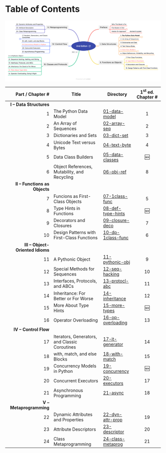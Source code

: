 # Table of Contents

![Chapters](chapters/chapters.png)

Part / Chapter #|Title|Directory|1<sup>st</sup> ed. Chapter&nbsp;#
---:|---|---|:---:
**I – Data Structures**|
1|The Python Data Model|[01-data-model](chapters/01-data-model.md)|1
2|An Array of Sequences|[02-array-seq](chapters/02-array-seq.md)|2
3|Dictionaries and Sets|[03-dict-set](chapters/03-dict-set.md)|3
4|Unicode Text versus Bytes|[04-text-byte](chapters/04-text-byte.md)|4
5|Data Class Builders|[05-data-classes](chapters/05-data-classes.md)|🆕
6|Object References, Mutability, and Recycling|[06-obj-ref](chapters/06-obj-ref.md)|8
**II – Functions as Objects**|
7|Funcions as First-Class Objects|[07-1class-func](chapters/07-1class-func.md)|5
8|Type Hints in Functions|[08-def-type-hints](chapters/08-def-type-hints.md)|🆕
9|Decorators and Closures|[09-closure-deco](chapters/09-closure-deco.md)|7
10|Design Patterns with First-Class Functions|[10-dp-1class-func](chapters/10-dp-1class-func.md)|6
**III – Object-Oriented Idioms**|
11|A Pythonic Object|[11-pythonic-obj](chapters/11-pythonic-obj.md)|9
12|Special Methods for Sequences|[12-seq-hacking](chapters/12-seq-hacking.md)|10
13|Interfaces, Protocols, and ABCs|[13-protocl-abc](chapters/13-protocol-abc.md)|11
14|Inheritance: For Better or For Worse|[14-inheritance](chapters/14-inheritance.md)|12
15|More About Type Hints|[15-more-types](chapters/15-more-types.md)|🆕
16|Operator Overloading|[16-op-overloading](chapters/16-op-overloading.md)|13
**IV – Control Flow**|
17|Iterators, Generators, and Classic Coroutines|[17-it-generator](chapters/17-it-generator.md)|14
18|with, match, and else Blocks|[18-with-match](chapters/18-with-match.md)|15
19|Concurrency Models in Python|[19-concurrency](chapters/19-concurrency.md)|🆕
20|Concurrent Executors|[20-executors](chapters/20-executors.md)|17
21|Asynchronous Programming|[21-async](chapters/21-async.md)|18
**V – Metaprogramming**|
22|Dynamic Attributes and Properties|[22-dyn-attr-prop](chapters/22-dyn-attr-prop.md)|19
23|Attribute Descriptors|[23-descriptor](chapters/23-descriptor.md)|20
24|Class Metaprogramming|[24-class-metaprog](chapters/24-class-metaprog.md)|21